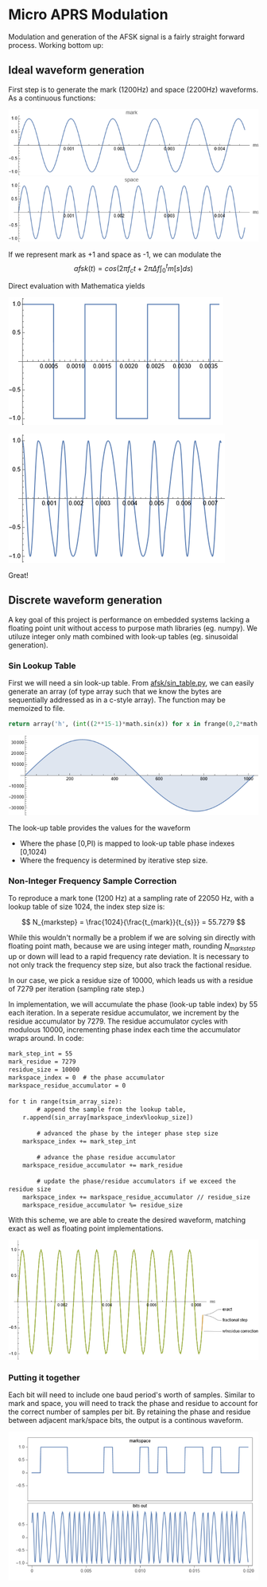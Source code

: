 


# Micro APRS Modulation

Modulation and generation of the AFSK signal is a fairly straight forward process.  Working bottom up:

## Ideal waveform generation

First step is to generate the mark (1200Hz) and space (2200Hz) waveforms.  As a continuous functions:
  
![AFSK Mark](mark.png?raw=true "Mark Waveform")
![AFSK Space](space.png?raw=true "Space Waveform")

If we represent mark as +1 and space as -1, we can modulate the 
$$afsk(t) = cos\left(2 \pi f_c t + 2 \pi \Delta f  \int_{0}^t m[s] d s \right) $$

Direct evaluation with Mathematica yields 

![AFSK Square](square.png?raw=true "Square Waveform")

![Afsk](afsk_continuous.png?raw=true "Afsk")

Great!


## Discrete waveform generation

A key goal of this project is performance on embedded systems lacking a floating point unit without access to purpose math libraries (eg. numpy).  We utiluze integer only math combined with look-up tables (eg. sinusoidal generation).

### Sin Lookup Table

First we will need a sin look-up table.  From [afsk/sin_table.py](https://github.com/stephanelsmith/micro-aprs-modem/blob/master/afsk/sin_table.py), we can easily generate an array (of type array such that we know the bytes are sequentially addressed as in a c-style array). The function may be memoized to file. 

```python
return array('h', (int((2**15-1)*math.sin(x)) for x in frange(0,2*math.pi,2*math.pi/size)))
```

![Discrete Sin](discrete_sin.png?raw=true "Discrete Sin")

The look-up table provides the values for the waveform
- Where the phase [0,PI) is mapped to look-up table phase indexes [0,1024)
- Where the frequency is determined by iterative step size.

### Non-Integer Frequency Sample Correction

To reproduce a mark tone (1200 Hz) at a sampling rate of 22050 Hz, with a lookup table of size 1024, the index step size is:

$$ N_{markstep} = \frac{1024}{\frac{t_{mark}}{t_{s}}} = 55.7279 $$ 

While this wouldn't normally be a problem if we are solving sin directly with floating point math, because we are using integer math, rounding $N_{markstep}$ up or down will lead to a rapid frequency rate deviation.  It is necessary to not only track the frequency step size, but also track the factional residue.

In our case, we pick a residue size of 10000, which leads us with a residue of 7279 per iteration (sampling rate step.)

In implementation, we will accumulate the phase (look-up table index) by 55 each iteration.  In a seperate residue accumulator, we increment by the residue accumulator by 7279.  The residue accumulator cycles with modulous 10000, incrementing phase index each time the accumulator wraps around.  In code:

```
mark_step_int = 55 
mark_residue = 7279
residue_size = 10000
markspace_index = 0  # the phase accumulator
markspace_residue_accumulator = 0

for t in range(tsim_array_size):
        # append the sample from the lookup table, 
	r.append(sin_array[markspace_index%lookup_size])

        # advanced the phase by the integer phase step size
	markspace_index += mark_step_int

        # advance the phase residue accumulator
	markspace_residue_accumulator += mark_residue

        # update the phase/residue accumulators if we exceed the residue size
	markspace_index += markspace_residue_accumulator // residue_size 
	markspace_residue_accumulator %= residue_size
```

With this scheme, we are able to create the desired waveform, matching exact as well as floating point implementations.

![Compare Sin](sin_out.png?raw=true "Compare Sin")

### Putting it together

Each bit will need to include one baud period's worth of samples.  Similar to mark and space, you will need to track the phase and residue to account for the correct number of samples per bit.  By retaining the phase and residue between adjacent mark/space bits, the output is a continous waveform.

![Mark/Space](markspace_out.png?raw=true "Mark/Space")

 



